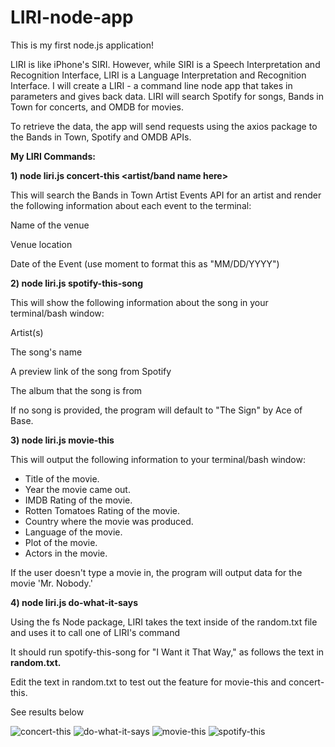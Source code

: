 # LIRI-node-app

This is my first node.js application!

LIRI is like iPhone's SIRI. However, while SIRI is a Speech Interpretation and Recognition Interface, LIRI is a Language Interpretation and Recognition Interface. I will create a LIRI -  a command line node app that takes in parameters and gives back data. LIRI will search Spotify for songs, Bands in Town for concerts, and OMDB for movies.

To retrieve the data, the app will send requests using the axios package to the Bands in Town, Spotify and OMDB APIs.


<strong>My LIRI Commands:</strong>

<strong>1) node liri.js concert-this <artist/band name here></strong>

This will search the Bands in Town Artist Events API for an artist and render the following information about each event to the terminal:<p>

Name of the venue<p>
Venue location<p>
Date of the Event (use moment to format this as "MM/DD/YYYY")



<strong>2) node liri.js spotify-this-song <song name here></strong>

This will show the following information about the song in your terminal/bash window:

Artist(s)<p>
The song's name<p>
A preview link of the song from Spotify<p>
The album that the song is from<p>

If no song is provided, the program will default to "The Sign" by Ace of Base.



<strong>3) node liri.js movie-this <movie name here></strong>

This will output the following information to your terminal/bash window:
   * Title of the movie.
   * Year the movie came out.
   * IMDB Rating of the movie.
   * Rotten Tomatoes Rating of the movie.
   * Country where the movie was produced.
   * Language of the movie.
   * Plot of the movie.
   * Actors in the movie.

If the user doesn't type a movie in, the program will output data for the movie 'Mr. Nobody.'


<strong>4) node liri.js do-what-it-says</strong><p>
Using the fs Node package, LIRI takes the text inside of the random.txt file and uses it to call one of LIRI's command<p>
It should run spotify-this-song for "I Want it That Way," as follows the text in <strong>random.txt.</strong><p>
Edit the text in random.txt to test out the feature for movie-this and concert-this.
  
See results below

<img src="https://i.imgur.com/tTchBWm.png" alt="concert-this"/>
<img src="https://i.imgur.com/P1wdPpL.png" alt="do-what-it-says"/>
<img src="https://i.imgur.com/yFzoX0T.png" alt="movie-this"/>
<img src="https://i.imgur.com/itWKRdY.png" alt="spotify-this"/>




